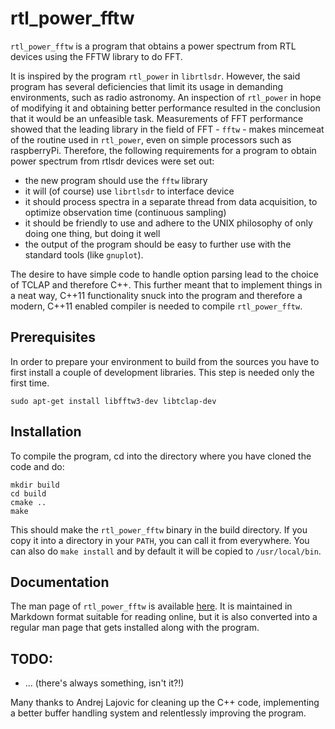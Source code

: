# rtl\_power\_fftw

`rtl_power_fftw` is a program that obtains a power spectrum from RTL
devices using the FFTW library to do FFT.

It is inspired by the program `rtl_power` in `librtlsdr`.  However, the
said program has several deficiencies that limit its usage in
demanding environments, such as radio astronomy. An inspection of
`rtl_power` in hope of modifying it and obtaining better performance
resulted in the conclusion that it would be an unfeasible task. 
Measurements of FFT performance showed that the leading library
in the field of FFT - `fftw` - makes mincemeat of the routine used in
`rtl_power`, even on simple processors such as raspberryPi. Therefore,
the following requirements for a program to obtain power spectrum from
rtlsdr devices were set out:

  - the new program should use the `fftw` library
  - it will (of course) use `librtlsdr` to interface device
  - it should process spectra in a separate thread from data acquisition,
	to optimize observation time (continuous sampling)
  - it should be friendly to use and adhere to the UNIX philosophy of
	only doing one thing, but doing it well
  - the output of the program should be easy to further use with the 
	standard tools (like `gnuplot`).
  
The desire to have simple code to handle option parsing lead to the 
choice of TCLAP and therefore C++. This further meant that to implement 
things in a neat way, C++11 functionality snuck into the program and 
therefore a modern, C++11 enabled compiler is needed to 
compile `rtl_power_fftw`.

## Prerequisites

In order to prepare your environment to build from the sources you have to first install a couple of development libraries.
This step is needed only the first time.

    sudo apt-get install libfftw3-dev libtclap-dev

## Installation

To compile the program, cd into the directory where you have cloned the code
and do:

    mkdir build
    cd build
    cmake ..
    make

This should make the `rtl_power_fftw` binary in the build directory.
If you copy it into a directory in your `PATH`, you can call it from everywhere.
You can also do `make install` and by default it will be copied to `/usr/local/bin`.

## Documentation

The man page of `rtl_power_fftw` is available [here](doc/rtl_power_fftw.1.md).
It is maintained in Markdown format suitable for reading online, but it is
also converted into a regular man page that gets installed along with the
program.

## TODO:

  - ... (there's always something, isn't it?!)

Many thanks to Andrej Lajovic for cleaning up the C++ code, implementing a
better buffer handling system and relentlessly improving the program.
